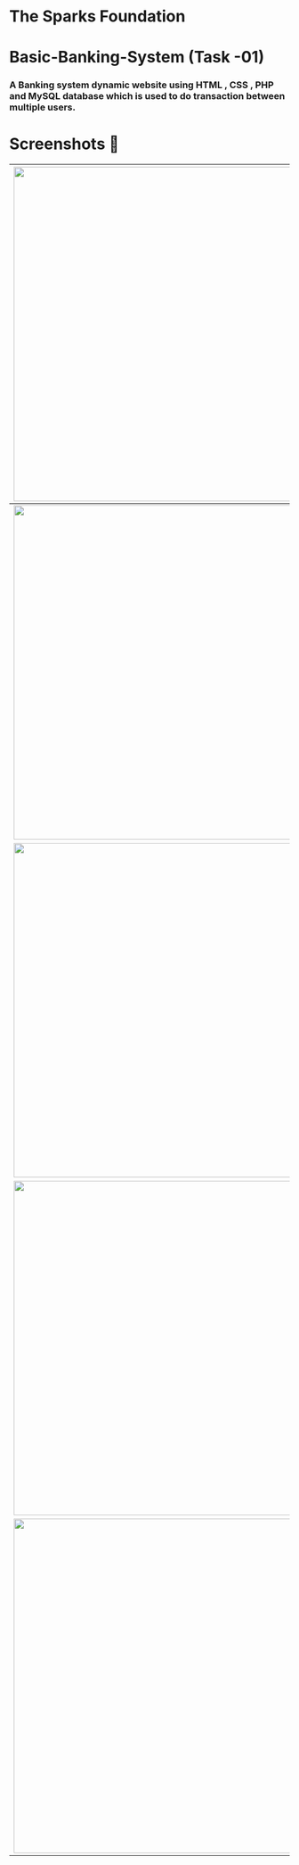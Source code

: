 # The Sparks Foundation
# Basic-Banking-System (Task -01)
### A Banking system dynamic website using HTML , CSS , PHP and MySQL database which is used to do transaction between multiple users.
# Screenshots 📸

|<img src="https://user-images.githubusercontent.com/65064180/128624600-f9ca9dab-e231-4753-8ead-ad4d48f6b1b9.png" height="600" width="1100" />|
|---|
|<img src="https://user-images.githubusercontent.com/65064180/128624544-52ada1b0-bd1d-41b0-a010-ec58bd5fe3a8.png" height="600" width="1100" />|
|<img src="https://user-images.githubusercontent.com/65064180/128624566-210e5ab7-5a5a-4ec7-82d0-46615c7b797e.png" height="600" width="1100" />|
|<img src="https://user-images.githubusercontent.com/65064180/128624677-67811704-ed28-48c2-9048-e46ec57c7e36.png" height="600" width="1100" />|
|<img src="https://user-images.githubusercontent.com/65064180/128624530-600e9588-7af7-4c11-97bb-1fd0608dc73c.png" height="600" width="1100" />|

